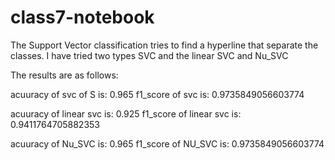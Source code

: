 # class7-notebook

The Support Vector classification tries to find a hyperline that separate the classes.
I have tried two types SVC and the linear SVC and Nu_SVC

The results are as follows:

acuuracy  of svc of S is:  0.965
f1_score of svc is:  0.9735849056603774

acuuracy of linear svc is:  0.925
f1_score of linear svc is:  0.9411764705882353

acuuracy of Nu_SVC is:  0.965
f1_score of NU_SVC is:  0.9735849056603774
